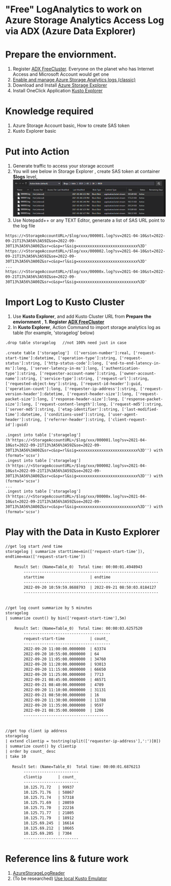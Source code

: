 # "Free" LogAnalytics to work on Azure Storage Analytics Access Log via ADX (Azure Data Explorer)

# Prepare the enviornment. 

1. Register [ADX FreeCluster](https://aka.ms/kustofree). Everyone on the planet who has Internet Access and Microsoft Account would get one
1. [Enable and manage Azure Storage Analytics logs (classic)](https://learn.microsoft.com/en-us/azure/storage/common/manage-storage-analytics-logs?tabs=azure-portal)
1. Download and Install [Azure Storage Explorer](https://azure.microsoft.com/en-us/products/storage/storage-explorer/)
1. Install OneClick Application [Kusto Explorer](https://aka.ms/ke)

# Knowledge required

1. Azure Storage Account basic, How to create SAS token
1. Kusto Explorer basic

# Put into Action

1. Generate traffic to access your storage account
1. You will see below in Storage Explorer , create SAS token at container **$logs** level, 
   ![Storage Explorer view logs](./.image/image1.png?raw=true)
1. Use Notepadd++ or any TEXT Editor, generate a list of SAS URL point to the log file
```
https://<StorageAccountURL>/$log/xxx/000001.log?sv=2021-04-10&st=2022-09-21T13%3A56%3A59Z&se=2022-09-30T13%3A56%3A00Z&sr=c&sp=rl&sig=xxxxxxxxxxxxxxxxxxxxxxxxxx%3D'
https://<StorageAccountURL>/$log/xxx/000002.log?sv=2021-04-10&st=2022-09-21T13%3A56%3A59Z&se=2022-09-30T13%3A56%3A00Z&sr=c&sp=rl&sig=xxxxxxxxxxxxxxxxxxxxxxxxxx%3D'
...
https://<StorageAccountURL>/$log/xxx/00000x.log?sv=2021-04-10&st=2022-09-21T13%3A56%3A59Z&se=2022-09-30T13%3A56%3A00Z&sr=c&sp=rl&sig=xxxxxxxxxxxxxxxxxxxxxxxxxx%3D'
```

# Import Log to Kusto Cluster

1. Use **Kusto Explorer**, and add Kusto Cluster URL from **Prepare the enviornment** , **1. Register [ADX FreeCluster](https://aka.ms/kustofree)** 
1. In **Kusto Explorer**, Action Command to import storage analytics log as table (for example, 'storagelog' below)

```
.drop table storagelog   //not 100% need just in case
 
.create table ['storagelog']  (['version-number']:real, ['request-start-time']:datetime, ['operation-type']:string, ['request-status']:string, ['http-status-code']:long, ['end-to-end-latency-in-ms']:long, ['server-latency-in-ms']:long, ['authentication-type']:string, ['requester-account-name']:string, ['owner-account-name']:string, ['service-type']:string, ['request-url']:string, ['requested-object-key']:string, ['request-id-header']:guid, ['operation-count']:long, ['requester-ip-address']:string, ['request-version-header']:datetime, ['request-header-size']:long, ['request-packet-size']:long, ['response-header-size']:long, ['response-packet-size']:long, ['request-content-length']:long, ['request-md5']:string, ['server-md5']:string, ['etag-identifier']:string, ['last-modified-time']:datetime, ['conditions-used']:string, ['user-agent-header']:string, ['referrer-header']:string, ['client-request-id']:guid)
 
.ingest into table ['storagelog'] (h'https://<StorageAccountURL>/$log/xxx/000001.log?sv=2021-04-10&st=2022-09-21T13%3A56%3A59Z&se=2022-09-30T13%3A56%3A00Z&sr=c&sp=rl&sig=xxxxxxxxxxxxxxxxxxxxxxxxxx%3D'') with (format='scsv')
.ingest into table ['storagelog'] (h'https://<StorageAccountURL>/$log/xxx/000002.log?sv=2021-04-10&st=2022-09-21T13%3A56%3A59Z&se=2022-09-30T13%3A56%3A00Z&sr=c&sp=rl&sig=xxxxxxxxxxxxxxxxxxxxxxxxxx%3D'') with (format='scsv')
...
.ingest into table ['storagelog'] (h'https://<StorageAccountURL>/$log/xxx/00000x.log?sv=2021-04-10&st=2022-09-21T13%3A56%3A59Z&se=2022-09-30T13%3A56%3A00Z&sr=c&sp=rl&sig=xxxxxxxxxxxxxxxxxxxxxxxxxx%3D'') with (format='scsv')
```

# Play with the Data in Kusto Explorer 

```
//get log start /end time
storagelog | summarize starttime=min(['request-start-time']), endtime=max(['request-start-time'])

    Result Set: (Name=Table_0)  Total time: 00:00:01.4948943
        -----------------------------------------------------------
        starttime                    | endtime
        -----------------------------------------------------------
        2022-09-20 10:59:59.8688793  | 2022-09-21 08:50:03.8184127
        -----------------------------------------------------------
    

//get log count summarize by 5 minutes
storagelog
| summarize count() by bin(['request-start-time'],5m) 

    Result Set: (Name=Table_0)  Total time: 00:00:03.6257520
        --------------------------------------
        request-start-time           | count_
        --------------------------------------
        2022-09-20 11:00:00.0000000  | 63374
        2022-09-20 10:55:00.0000000  | 64
        2022-09-20 11:05:00.0000000  | 34760
        2022-09-20 11:20:00.0000000  | 93013
        2022-09-20 11:15:00.0000000  | 66650
        2022-09-20 11:25:00.0000000  | 7713
        2022-09-21 08:45:00.0000000  | 46571
        2022-09-21 08:40:00.0000000  | 4789
        2022-09-20 11:10:00.0000000  | 31131
        2022-09-21 08:50:00.0000000  | 16
        2022-09-20 11:30:00.0000000  | 11788
        2022-09-20 11:35:00.0000000  | 9597
        2022-09-21 08:35:00.0000000  | 1206
        -------------------------------------


//get top client ip address
storagelog
| extend clientip = tostring(split(['requester-ip-address'],':')[0])
| summarize count() by clientip
| order by count_ desc 
| take 10

   Result Set: (Name=Table_0)  Total time: 00:00:01.6876213
        ------------------------
        clientip       | count_
        ------------------------
        10.125.71.72   | 99937
        10.125.71.76   | 58867
        10.125.71.74   | 57318
        10.125.71.69   | 28059
        10.125.71.70   | 22216
        10.125.71.77   | 21805
        10.125.71.79   | 18912
        10.125.69.245  | 16614
        10.125.69.212  | 10665
        10.125.69.205  | 7304
        ------------------------

```


# Reference lins & future work

1. [AzureStorageLogReader](https://github.com/nunogabrielmonteiro/AzureStorageLogReader)
2. (To be researched) [Use local Kusto Emulator](https://learn.microsoft.com/en-us/azure/data-explorer/kusto-emulator-overview)